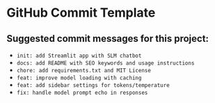 # GitHub Commit Template

## Suggested commit messages for this project:

- `init: add Streamlit app with SLM chatbot`
- `docs: add README with SEO keywords and usage instructions`
- `chore: add requirements.txt and MIT License`
- `feat: improve model loading with caching`
- `feat: add sidebar settings for tokens/temperature`
- `fix: handle model prompt echo in responses`

